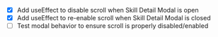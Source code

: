 - [x] Add useEffect to disable scroll when Skill Detail Modal is open
- [x] Add useEffect to re-enable scroll when Skill Detail Modal is closed
- [ ] Test modal behavior to ensure scroll is properly disabled/enabled
